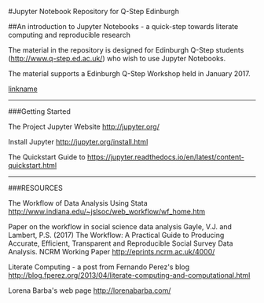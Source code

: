 #Jupyter Notebook Repository for Q-Step Edinburgh

##An introduction to Jupyter Notebooks - a quick-step towards literate computing and reproducible research

The material in the repository is designed for Edinburgh Q-Step students (http://www.q-step.ed.ac.uk/) who wish to use Jupyter Notebooks.

The material supports a Edinburgh Q-Step Workshop held in January 2017.

[linkname]("https://www.youtube.com/embed/Os3s1jwLAEI")

*****************************************************************************************************************************************

###Getting Started

The Project Jupyter Website http://jupyter.org/

Install Jupyter http://jupyter.org/install.html

The Quickstart Guide to https://jupyter.readthedocs.io/en/latest/content-quickstart.html

***************************************************************************************************************************************** 







###RESOURCES

The Workflow of Data Analysis Using Stata http://www.indiana.edu/~jslsoc/web_workflow/wf_home.htm

Paper on the workflow in social science data analysis 
Gayle, V.J. and Lambert, P.S. (2017) The Workflow: A Practical Guide to Producing Accurate, Efficient, Transparent and Reproducible Social Survey Data Analysis. NCRM Working Paper http://eprints.ncrm.ac.uk/4000/

Literate Computing - a post from Fernando Perez's blog http://blog.fperez.org/2013/04/literate-computing-and-computational.html

Lorena Barba's web page http://lorenabarba.com/
